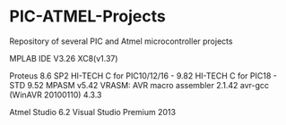 # PIC-ATMEL-Projects
Repository of several PIC and Atmel microcontroller projects

MPLAB IDE V3.26
	XC8(v1.37)

Proteus 8.6 SP2
	HI-TECH C for PIC10/12/16 - 9.82
	HI-TECH C for PIC18 - STD 9.52
	MPASM v5.42
	VRASM: AVR macro assembler 2.1.42
	avr-gcc (WinAVR 20100110) 4.3.3

Atmel Studio 6.2
Visual Studio Premium 2013
